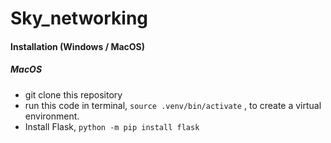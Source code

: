 # Sky_networking

#### Installation (Windows / MacOS)

##### MacOS

- git clone this repository
- run this code in terminal, `source .venv/bin/activate` , to create a virtual environment.
- Install Flask, `python -m pip install flask`
